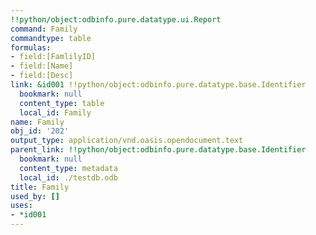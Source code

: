 ```yaml
---
!!python/object:odbinfo.pure.datatype.ui.Report
command: Family
commandtype: table
formulas:
- field:[FamlilyID]
- field:[Name]
- field:[Desc]
link: &id001 !!python/object:odbinfo.pure.datatype.base.Identifier
  bookmark: null
  content_type: table
  local_id: Family
name: Family
obj_id: '202'
output_type: application/vnd.oasis.opendocument.text
parent_link: !!python/object:odbinfo.pure.datatype.base.Identifier
  bookmark: null
  content_type: metadata
  local_id: ./testdb.odb
title: Family
used_by: []
uses:
- *id001
---
```

